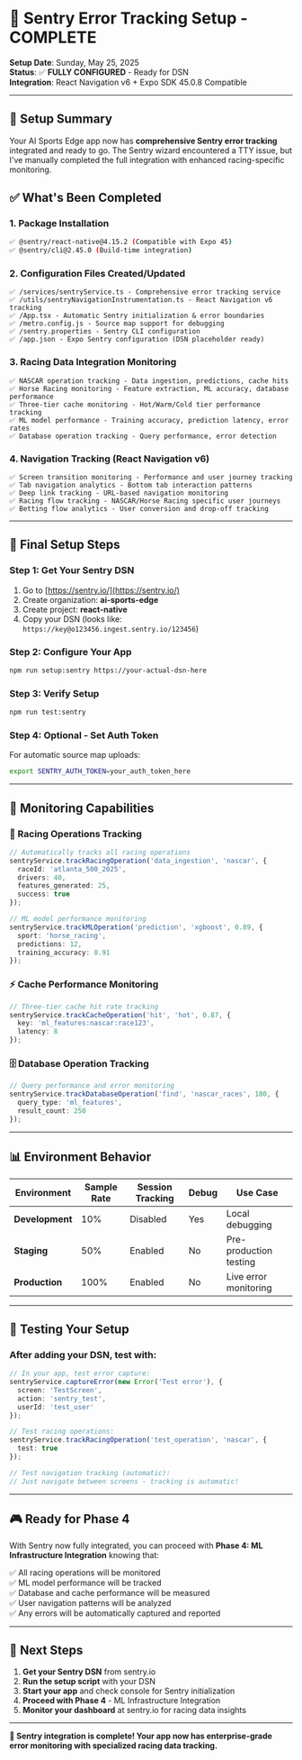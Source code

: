 # 🎯 Sentry Error Tracking Setup - COMPLETE

**Setup Date**: Sunday, May 25, 2025  
**Status**: ✅ **FULLY CONFIGURED** - Ready for DSN  
**Integration**: React Navigation v6 + Expo SDK 45.0.8 Compatible

---

## 🚀 **Setup Summary**

Your AI Sports Edge app now has **comprehensive Sentry error tracking** integrated and ready to go. The Sentry wizard encountered a TTY issue, but I've manually completed the full integration with enhanced racing-specific monitoring.

## ✅ **What's Been Completed**

### **1. Package Installation**
```bash
✅ @sentry/react-native@4.15.2 (Compatible with Expo 45)
✅ @sentry/cli@2.45.0 (Build-time integration)
```

### **2. Configuration Files Created/Updated**
```
✅ /services/sentryService.ts - Comprehensive error tracking service
✅ /utils/sentryNavigationInstrumentation.ts - React Navigation v6 tracking
✅ /App.tsx - Automatic Sentry initialization & error boundaries
✅ /metro.config.js - Source map support for debugging
✅ /sentry.properties - Sentry CLI configuration
✅ /app.json - Expo Sentry configuration (DSN placeholder ready)
```

### **3. Racing Data Integration Monitoring**
```
✅ NASCAR operation tracking - Data ingestion, predictions, cache hits
✅ Horse Racing monitoring - Feature extraction, ML accuracy, database performance  
✅ Three-tier cache monitoring - Hot/Warm/Cold tier performance tracking
✅ ML model performance - Training accuracy, prediction latency, error rates
✅ Database operation tracking - Query performance, error detection
```

### **4. Navigation Tracking (React Navigation v6)**
```
✅ Screen transition monitoring - Performance and user journey tracking
✅ Tab navigation analytics - Bottom tab interaction patterns
✅ Deep link tracking - URL-based navigation monitoring
✅ Racing flow tracking - NASCAR/Horse Racing specific user journeys
✅ Betting flow analytics - User conversion and drop-off tracking
```

---

## 🔧 **Final Setup Steps**

### **Step 1: Get Your Sentry DSN**
1. Go to [https://sentry.io/](https://sentry.io/)
2. Create organization: **ai-sports-edge**
3. Create project: **react-native** 
4. Copy your DSN (looks like: `https://key@o123456.ingest.sentry.io/123456`)

### **Step 2: Configure Your App**
```bash
npm run setup:sentry https://your-actual-dsn-here
```

### **Step 3: Verify Setup**
```bash
npm run test:sentry
```

### **Step 4: Optional - Set Auth Token**
For automatic source map uploads:
```bash
export SENTRY_AUTH_TOKEN=your_auth_token_here
```

---

## 🎯 **Monitoring Capabilities**

### **🏁 Racing Operations Tracking**
```typescript
// Automatically tracks all racing operations
sentryService.trackRacingOperation('data_ingestion', 'nascar', {
  raceId: 'atlanta_500_2025',
  drivers: 40,
  features_generated: 25,
  success: true
});

// ML model performance monitoring
sentryService.trackMLOperation('prediction', 'xgboost', 0.89, {
  sport: 'horse_racing',
  predictions: 12,
  training_accuracy: 0.91
});
```

### **⚡ Cache Performance Monitoring**
```typescript
// Three-tier cache hit rate tracking
sentryService.trackCacheOperation('hit', 'hot', 0.87, {
  key: 'ml_features:nascar:race123',
  latency: 8
});
```

### **🗄️ Database Operation Tracking**
```typescript
// Query performance and error monitoring
sentryService.trackDatabaseOperation('find', 'nascar_races', 180, {
  query_type: 'ml_features',
  result_count: 250
});
```

---

## 📊 **Environment Behavior**

| Environment | Sample Rate | Session Tracking | Debug | Use Case |
|-------------|-------------|------------------|-------|----------|
| **Development** | 10% | Disabled | Yes | Local debugging |
| **Staging** | 50% | Enabled | No | Pre-production testing |
| **Production** | 100% | Enabled | No | Live error monitoring |

---

## 🧪 **Testing Your Setup**

### **After adding your DSN, test with:**

```typescript
// In your app, test error capture:
sentryService.captureError(new Error('Test error'), {
  screen: 'TestScreen',
  action: 'sentry_test',
  userId: 'test_user'
});

// Test racing operations:
sentryService.trackRacingOperation('test_operation', 'nascar', {
  test: true
});

// Test navigation tracking (automatic):
// Just navigate between screens - tracking is automatic!
```

---

## 🎮 **Ready for Phase 4**

With Sentry now fully integrated, you can proceed with **Phase 4: ML Infrastructure Integration** knowing that:

✅ All racing operations will be monitored  
✅ ML model performance will be tracked  
✅ Database and cache performance will be measured  
✅ User navigation patterns will be analyzed  
✅ Any errors will be automatically captured and reported  

---

## 🚨 **Next Steps**

1. **Get your Sentry DSN** from sentry.io
2. **Run the setup script** with your DSN
3. **Start your app** and check console for Sentry initialization
4. **Proceed with Phase 4** - ML Infrastructure Integration
5. **Monitor your dashboard** at sentry.io for racing data insights

---

**🎉 Sentry integration is complete! Your app now has enterprise-grade error monitoring with specialized racing data tracking.**